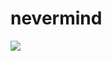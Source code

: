 # nevermind

![]([https://github.com/Your_Repository_Name/Your_GIF_Name.gif](https://github.com/Avraren/nevermind/blob/branchAvraren/anime-shrug.gif?raw=true))
